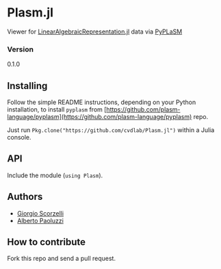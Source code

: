 # Plasm.jl

Viewer for [LinearAlgebraicRepresentation.jl](https://github.com/cvdlab/LinearAlgebraicRepresentation.jl) data via [PyPLaSM](https://github.com/plasm-language/pyplasm)

### Version
0.1.0

## Installing

Follow the simple README instructions, depending on your Python installation, to install `pyplasm` from [https://github.com/plasm-language/pyplasm](https://github.com/plasm-language/pyplasm) repo.

Just run `Pkg.clone("https://github.com/cvdlab/Plasm.jl")` within a Julia console.

## API

Include the module (`using Plasm`).

## Authors
* [Giorgio Scorzelli](https://github.com/plasm-language/pyplasm)
* [Alberto Paoluzzi](https://github.com/apaoluzzi)

## How to contribute

Fork this repo and send a pull request.
